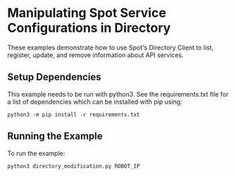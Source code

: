 <!--
Copyright (c) 2022 Boston Dynamics, Inc.  All rights reserved.

Downloading, reproducing, distributing or otherwise using the SDK Software
is subject to the terms and conditions of the Boston Dynamics Software
Development Kit License (20191101-BDSDK-SL).
-->

# Manipulating Spot Service Configurations in Directory

These examples demonstrate how to use Spot's Directory Client to list, register, update, and remove information about API services.

## Setup Dependencies
This example needs to be run with python3. See the requirements.txt file for a list of dependencies which can be installed with pip using:
```
python3 -m pip install -r requirements.txt
```

## Running the Example
To run the example:
```
python3 directory_modification.py ROBOT_IP
```
